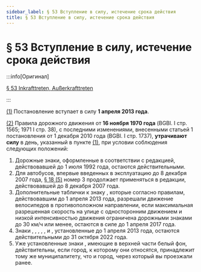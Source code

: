 ```yaml
---
sidebar_label: § 53 Вступление в силу, истечение срока действия
title: § 53 Вступление в силу, истечение срока действия
---
```


<VerifiedTranslationIcon />

# § 53 Вступление в силу, истечение срока действия

:::info[Оригинал]

[§ 53 Inkrafttreten, Außerkrafttreten](https://www.gesetze-im-internet.de/stvo_2013/__53.html)

:::


<span id="1">[(1)](#1)</span> Постановление вступает в силу **1 апреля 2013 года**.


<span id="2">[(2)](#2)</span> Правила дорожного движения от **16 ноября 1970 года** (BGBl. I стр. 1565; 1971 I стр. 38), с последними
изменениями, внесенными статьей 1 постановления от 1 декабря 2010 года (BGBl. I стр. 1737), **утрачивают
силу** в день, указанный в пункте [(1)](#1), при условии соблюдения следующих положений:
1. Дорожные знаки, оформленные в соответствии с редакцией, действовавшей до 1 июля 1992 года, остаются
действительными.
2. Для автобусов, впервые введенных в эксплуатацию до 8 декабря 2007 года,
[§ 18 (5)](/docs/general-traffic-rules/highways#5) номер 3 продолжает применяться в редакции, действовавшей до 8 декабря 2007
года.
3. Дополнительные таблички к знаку <TrafficSign sign="220" />, которые согласно правилам, действовавшим до
1 апреля 2013 года, разрешали движение велосипедов в противоположном направлении, если
максимальная разрешенная скорость на улице с односторонним движением и низкой
интенсивностью движения ограничена дорожными знаками до 30 км/ч или менее, остаются в силе
до 1 апреля 2017 года.
4. Знаки <TrafficSign sign="150" noLink />, <TrafficSign sign="153" noLink />, <TrafficSign sign="353" noLink />, <TrafficSign sign="380" noLink />, <TrafficSign sign="381" noLink />, <TrafficSign sign="388" noLink /> и <TrafficSign sign="389" noLink />, установленные до 1 апреля 2013 года, остаются действительными до 31 октября 2022 года.
5. Уже установленные знаки <TrafficSign sign="311" />, имеющие в верхней части белый фон, действительны, если город, к которому они относятся,
принадлежит тому же муниципалитету, что и город, через который вы проезжали ранее.
